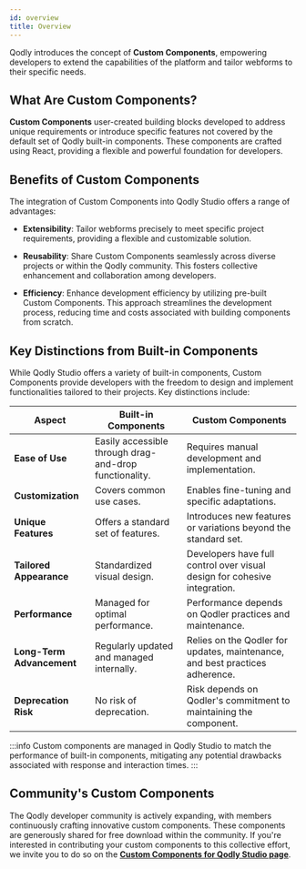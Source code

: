 ```yaml
---
id: overview
title: Overview
---
```


Qodly introduces the concept of **Custom Components**, empowering developers to extend the capabilities of the platform and tailor webforms to their specific needs.

## What Are Custom Components?

**Custom Components** user-created building blocks developed to address unique requirements or introduce specific features not covered by the default set of Qodly built-in components. These components are crafted using React, providing a flexible and powerful foundation for developers.

## Benefits of Custom Components

The integration of Custom Components into Qodly Studio offers a range of advantages:

- **Extensibility**: Tailor webforms precisely to meet specific project requirements, providing a flexible and customizable solution.

- **Reusability**: Share Custom Components seamlessly across diverse projects or within the Qodly community. This fosters collective enhancement and collaboration among developers.

- **Efficiency**: Enhance development efficiency by utilizing pre-built Custom Components. This approach streamlines the development process, reducing time and costs associated with building components from scratch.

## Key Distinctions from Built-in Components

While Qodly Studio offers a variety of built-in components, Custom Components provide developers with the freedom to design and implement functionalities tailored to their projects. Key distinctions include:

| **Aspect**               | **Built-in Components**                                      | **Custom Components**                                        |
|--------------------------|--------------------------------------------------------------|--------------------------------------------------------------|
| **Ease of Use**          | Easily accessible through drag-and-drop functionality.       | Requires manual development and implementation.                 |
| **Customization**        | Covers common use cases.                                     | Enables fine-tuning and specific adaptations.                 |
| **Unique Features**      | Offers a standard set of features.                           | Introduces new features or variations beyond the standard set.|
| **Tailored Appearance**  | Standardized visual design.                                  | Developers have full control over visual design for cohesive integration. |
| **Performance**          | Managed for optimal performance.                             | Performance depends on Qodler practices and maintenance.     |
| **Long-Term Advancement**| Regularly updated and managed internally.                    | Relies on the Qodler for updates, maintenance, and best practices adherence. |
| **Deprecation Risk**     | No risk of deprecation.                                      | Risk depends on Qodler's commitment to maintaining the component. |

:::info
Custom components are managed in Qodly Studio to match the performance of built-in components, mitigating any potential drawbacks associated with response and interaction times.
:::

## Community's Custom Components

The Qodly developer community is actively expanding, with members continuously crafting innovative custom components. These components are generously shared for free download within the community. If you're interested in contributing your custom components to this collective effort, we invite you to do so on the [**Custom Components for Qodly Studio page**](https://github.com/qodly/custom-components).